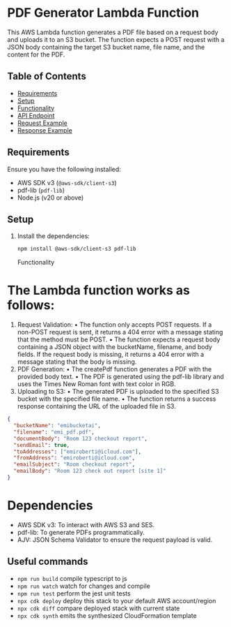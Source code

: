 # PDF Generator Lambda Function

This AWS Lambda function generates a PDF file based on a request body and uploads it to an S3 bucket. The function expects a POST request with a JSON body containing the target S3 bucket name, file name, and the content for the PDF.

## Table of Contents

- [Requirements](#requirements)
- [Setup](#setup)
- [Functionality](#functionality)
- [API Endpoint](#api-endpoint)
- [Request Example](#request-example)
- [Response Example](#response-example)

## Requirements

Ensure you have the following installed:

- AWS SDK v3 (`@aws-sdk/client-s3`)
- pdf-lib (`pdf-lib`)
- Node.js (v20 or above)

## Setup

1. Install the dependencies:

   ```bash
   npm install @aws-sdk/client-s3 pdf-lib
   ```

   Functionality

# The Lambda function works as follows:

1. Request Validation:
   • The function only accepts POST requests. If a non-POST request is sent, it returns a 404 error with a message stating that the method must be POST.
   • The function expects a request body containing a JSON object with the bucketName, filename, and body fields. If the request body is missing, it returns a 404 error with a message stating that the body is missing.
2. PDF Generation:
   • The createPdf function generates a PDF with the provided body text.
   • The PDF is generated using the pdf-lib library and uses the Times New Roman font with text color in RGB.
3. Uploading to S3:
   • The generated PDF is uploaded to the specified S3 bucket with the specified file name.
   • The function returns a success response containing the URL of the uploaded file in S3.

```json
{
  "bucketName": "emibucketai",
  "filename": "emi_pdf.pdf",
  "documentBody": "Room 123 checkout report",
  "sendEmail": true,
  "toAddresses": ["emiroberti@icloud.com"],
  "fromAddress": "emiroberti@icloud.com",
  "emailSubject": "Room checkout report",
  "emailBody": "Room 123 check out report [site 1]"
}
```

# Dependencies

- AWS SDK v3: To interact with AWS S3 and SES.
- pdf-lib: To generate PDFs programmatically.
- AJV: JSON Schema Validator to ensure the request payload is valid.

## Useful commands

- `npm run build` compile typescript to js
- `npm run watch` watch for changes and compile
- `npm run test` perform the jest unit tests
- `npx cdk deploy` deploy this stack to your default AWS account/region
- `npx cdk diff` compare deployed stack with current state
- `npx cdk synth` emits the synthesized CloudFormation template
